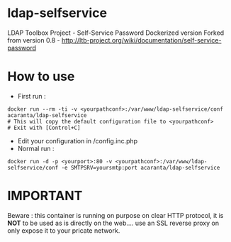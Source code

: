 ldap-selfservice
================

LDAP Toolbox Project - Self-Service Password Dockerized version
Forked from version 0.8 - http://ltb-project.org/wiki/documentation/self-service-password



How to use
==========
* First run :
```
docker run --rm -ti -v <yourpathconf>:/var/www/ldap-selfservice/conf acaranta/ldap-selfservice
# This will copy the default configuration file to <yourpathconf>
# Exit with [Control+C]
```
* Edit your configuration in <yourpathconf>/config.inc.php
* Normal run :
```
docker run -d -p <yourport>:80 -v <yourpathconf>:/var/www/ldap-selfservice/conf -e SMTPSRV=yoursmtp:port acaranta/ldap-selfservice
```

IMPORTANT
=========
Beware : this container is running on purpose on clear HTTP protocol, it is **NOT** to be used as is directly on the web.... use an SSL reverse proxy on only expose it to your pricate network.
